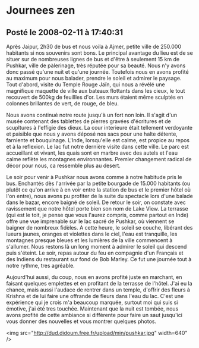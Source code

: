 # Journees zen
## Posté le 2008-02-11 à 17:40:31

Après Jaipur, 2h30 de bus et nous voila à Ajmer, petite ville de 250.000 habitants si nos souvenirs sont bons. Le principal avantage du lieu est de se situer sur de nombreuses lignes de bus et d'être à seulement 15 km de Pushkar, ville de pàlerinage, très réputée pour sa beauté. Nous n'y avons donc passé qu'une nuit et qu'une journée. Toutefois nous en avons profité au maximum pour nous balader, prendre le soleil et admirer le paysage. Tout d'abord, visite du Temple Rouge Jaïn, qui nous a révélé une magnifique maquette de ville aux bateaux flottants dans les cieux, le tout recouvert de 500kg de feuillles d'or. Les murs étaient même sculptés en colonnes brillantes de vert, de rouge, de bleu.

Nous avons continué notre route jusqu'à un fort non loin. Il s'agit d'un musée contenant des tablettes de pierres gravées d'écritures et de scupltures à l'effigie des dieux. La cour interieure était tellement verdoyante et paisible que nous y avons déposé nos sacs pour une halte détente, farniente et bouquinage. L'Inde, lorsqu'elle est calme, est propice au repos et à la reflexion. Le lac fut notre dernière visite dans cette ville. Le parc est accueillant et vivant, les quais sont en marbre avec des autels et l'eau calme reflète les montagnes environnantes. Premier changement radical de décor pour nous, ca ressemble plus au desert.

Le soir pour venir à Pushkar nous avons comme à notre habitude pris le bus. Enchantés dès l'arrivée par la petite bourgade de 15.000 habitants (ou plutôt ce qu'on arrive à en voir entre la station de bus et le premier hôtel où l'on entre), nous avons pu profiter de la suite du spectacle lors d'une balade dans le bazar, encore baigné de soleil. De retour le soir, on constate avec ravissement que notre hôtel porte bien son nom de Lake View. La terrasse (qui est le toit, je pense que vous l'aurez compris, comme partout en Inde) offre une vue imprenable sur le lac sacré de Pushkar, où viennent se baigner de nombreux fidèles. A cette heure, le soleil se couche, libérant des lueurs jaunes, oranges et violettes dans le ciel, l'eau est tranquille, les montagnes presque bleues et les lumières de la ville commencent à s'allumer. Nous restons là un long moment à admirer le soleil qui descend puis s'éteint. Le soir, repas autour du feu en compagnie d'un Français et des Indiens du restaurant sur fond de Bob Marley. Ce fut une journée tout à notre rythme, tres agréable.

Aujourd'hui aussi, du coup, nous en avons profité juste en marchant, en faisant quelques emplettes et en profitant de la terrasse de l'hôtel. J'ai eu la chance, mais aussi l'audace de rentrer dans un temple, d'offrir des fleurs à Krishna et de lui faire une offrande de fleurs dans l'eau du lac. C'est une expérience qui je crois m'a beaucoup marquée, surtout moi qui suis si émotive, j'ai été tres touchée.  Maintenant que la nuit est tombée, nous avons profité de cette ambiance si différente pour faire un saut jusqu'ici vous donner des nouvelles et vous montrer quelques photos.


<img src="http://dud.didoum.free.fr/upload/min/pushkar.jpg" width=640" />
